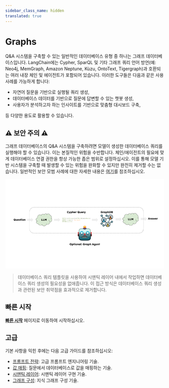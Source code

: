 ```yaml
---
sidebar_class_name: hidden
translated: true
---
```


# Graphs

Q&A 시스템을 구축할 수 있는 일반적인 데이터베이스 유형 중 하나는 그래프 데이터베이스입니다. LangChain에는 Cypher, SparQL 및 기타 그래프 쿼리 언어 방언(예: Neo4j, MemGraph, Amazon Neptune, Kùzu, OntoText, Tigergraph)과 호환되는 여러 내장 체인 및 에이전트가 포함되어 있습니다. 이러한 도구들은 다음과 같은 사용 사례를 가능하게 합니다:

* 자연어 질문을 기반으로 실행될 쿼리 생성,
* 데이터베이스 데이터를 기반으로 질문에 답변할 수 있는 챗봇 생성,
* 사용자가 분석하고자 하는 인사이트를 기반으로 맞춤형 대시보드 구축,

등 다양한 용도로 활용할 수 있습니다.

## ⚠️ 보안 주의 ⚠️

그래프 데이터베이스의 Q&A 시스템을 구축하려면 모델이 생성한 데이터베이스 쿼리를 실행해야 할 수 있습니다. 이는 본질적인 위험을 수반합니다. 체인/에이전트의 필요에 맞게 데이터베이스 연결 권한을 항상 가능한 좁은 범위로 설정하십시오. 이를 통해 모델 기반 시스템을 구축할 때 발생할 수 있는 위험을 완화할 수 있지만 완전히 제거할 수는 없습니다. 일반적인 보안 모범 사례에 대한 자세한 내용은 [여기](/docs/security)를 참조하십시오.

![graph_usecase.png](../../../../../../static/img/graph_usecase.png)

> 데이터베이스 쿼리 템플릿을 사용하여 시맨틱 레이어 내에서 작업하면 데이터베이스 쿼리 생성의 필요성을 없애줍니다. 이 접근 방식은 데이터베이스 쿼리 생성과 관련된 보안 취약점을 효과적으로 제거합니다.

## 빠른 시작

**[빠른 시작](/docs/use_cases/graph/quickstart)** 페이지로 이동하여 시작하십시오.

## 고급

기본 사항을 익힌 후에는 다음 고급 가이드를 참조하십시오:

* [프롬프트 전략](/docs/use_cases/graph/prompting): 고급 프롬프트 엔지니어링 기술.
* [값 매핑](/docs/use_cases/graph/mapping): 질문에서 데이터베이스로 값을 매핑하는 기술.
* [시맨틱 레이어](/docs/use_cases/graph/semantic): 시맨틱 레이어 구현 기술.
* [그래프 구성](/docs/use_cases/graph/constructing): 지식 그래프 구성 기술.